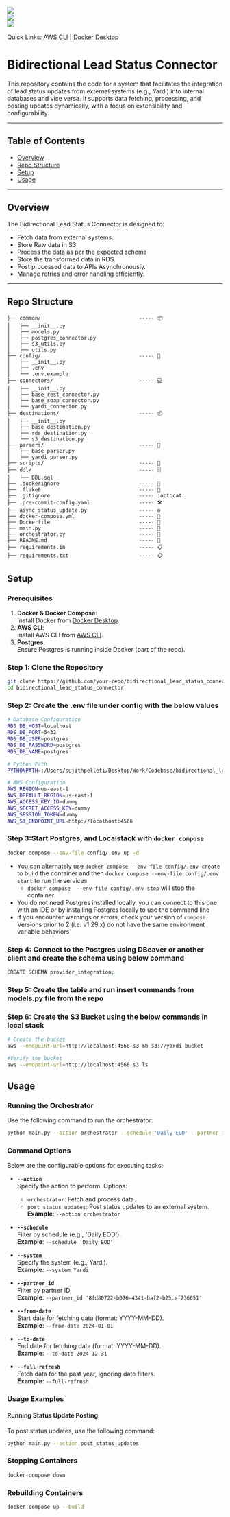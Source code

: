 ![](https://img.shields.io/badge/Python-v3.10-blue?style=plastic&logo=python)  
![](https://img.shields.io/badge/Docker-v20.10-orange?style=plastic&logo=docker)  
![](https://img.shields.io/badge/Localstack-v0.13.2-green?style=plastic&logo=amazonaws)

Quick Links: [AWS CLI](https://aws.amazon.com/cli/) | [Docker Desktop](https://www.docker.com/products/docker-desktop/)

# Bidirectional Lead Status Connector

This repository contains the code for a system that facilitates the integration of lead status updates from external systems (e.g., Yardi) into internal databases and vice versa. It supports data fetching, processing, and posting updates dynamically, with a focus on extensibility and configurability.

---

## Table of Contents

- [Overview](#overview)
- [Repo Structure](#repo-structure)
- [Setup](#setup)
- [Usage](#usage)
---

## Overview

The Bidirectional Lead Status Connector is designed to:

- Fetch data from external systems.
- Store Raw data in S3
- Process the data as per the expected schema 
- Store the transformed data in RDS.
- Post processed data to APIs Asynchronously.
- Manage retries and error handling efficiently.

---

## Repo Structure

```
├── common/                                ----- 📦
│   ├── __init__.py
│   ├── models.py
│   ├── postgres_connector.py
│   ├── s3_utils.py
│   ├── utils.py
├── config/                                ----- 🔧
│   ├── __init__.py
│   ├── .env
│   └── .env.example
├── connectors/                            ----- 💻
│   ├── __init__.py
│   ├── base_rest_connector.py
│   ├── base_soap_connector.py
│   └── yardi_connector.py
├── destinations/                          ----- 📦
│   ├── __init__.py
│   ├── base_destination.py
│   ├── rds_destination.py
│   └── s3_destination.py
├── parsers/                               ----- 🔄
│   ├── base_parser.py
│   ├── yardi_parser.py
├── scripts/                               ----- 📜
├── ddl/                                   ----- 🗄️
│   └── DDL.sql
├── .dockerignore                          ----- 🐳
├── .flake8                                ----- 🧹
├── .gitignore                             ----- :octocat:
├── .pre-commit-config.yaml                ----- 🛠️
├── async_status_update.py                 ----- ⚙️
├── docker-compose.yml                     ----- 🐳
├── Dockerfile                             ----- 🐳
├── main.py                                ----- 🚀
├── orchestrator.py                        ----- 🔄
├── README.md                              ----- 📄
├── requirements.in                        ----- 📋
├── requirements.txt                       ----- 📋
```
## Setup

### Prerequisites

1. **Docker & Docker Compose**:  
   Install Docker from [Docker Desktop](https://www.docker.com/products/docker-desktop).
2. **AWS CLI**:  
   Install AWS CLI from [AWS CLI](https://aws.amazon.com/cli/).
3. **Postgres**:  
   Ensure Postgres is running inside Docker (part of the repo).

### Step 1: Clone the Repository

```bash
git clone https://github.com/your-repo/bidirectional_lead_status_connector.git
cd bidirectional_lead_status_connector
```
### Step 2: Create the .env file under config with the below values
```bash
# Database Configuration
RDS_DB_HOST=localhost
RDS_DB_PORT=5432
RDS_DB_USER=postgres
RDS_DB_PASSWORD=postgres
RDS_DB_NAME=postgres

# Python Path
PYTHONPATH=:/Users/sujithpelleti/Desktop/Work/Codebase/bidirectional_lead_status_connector

# AWS Configuration
AWS_REGION=us-east-1
AWS_DEFAULT_REGION=us-east-1
AWS_ACCESS_KEY_ID=dummy
AWS_SECRET_ACCESS_KEY=dummy
AWS_SESSION_TOKEN=dummy
AWS_S3_ENDPOINT_URL=http://localhost:4566
```
### Step 3:Start Postgres, and Localstack with `docker compose`
   ```bash
   docker compose --env-file config/.env up -d
   ```
   - You can alternately use `docker compose --env-file config/.env create` to build the container and then `docker compose --env-file config/.env start` to run the services
      - `docker compose  --env-file config/.env stop` will stop the container
   - You do not need Postgres installed locally, you can connect to this one with an IDE or by installing Postgres locally to use the command line 
   - If you encounter warnings or errors, check your version of `compose`. Versions prior to 2 (i.e. v1.29.x) do not have the same environment variable behaviors

### Step 4: Connect to the Postgres using DBeaver or another client and create the schema using below command
```bash
CREATE SCHEMA provider_integration;
```
### Step 5: Create the table and run insert commands from models.py file from the repo
### Step 6: Create the S3 Bucket using the below commands in local stack
```bash
# Create the bucket
aws --endpoint-url=http://localhost:4566 s3 mb s3://yardi-bucket

#Verify the bucket
aws --endpoint-url=http://localhost:4566 s3 ls
```

## Usage

### Running the Orchestrator
Use the following command to run the orchestrator:

```bash
python main.py --action orchestrator --schedule 'Daily EOD' --partner_id '8fd80722-b076-4341-baf2-b25cef736651' --system Yardi --full-refresh
```
### Command Options

Below are the configurable options for executing tasks:

- **`--action`**  
  Specify the action to perform. Options:  
  - `orchestrator`: Fetch and process data.  
  - `post_status_updates`: Post status updates to an external system.  
  **Example**: `--action orchestrator`

- **`--schedule`**  
  Filter by schedule (e.g., 'Daily EOD').  
  **Example**: `--schedule 'Daily EOD'`

- **`--system`**  
  Specify the system (e.g., Yardi).  
  **Example**: `--system Yardi`

- **`--partner_id`**  
  Filter by partner ID.  
  **Example**: `--partner_id '8fd80722-b076-4341-baf2-b25cef736651'`

- **`--from-date`**  
  Start date for fetching data (format: YYYY-MM-DD).  
  **Example**: `--from-date 2024-01-01`

- **`--to-date`**  
  End date for fetching data (format: YYYY-MM-DD).  
  **Example**: `--to-date 2024-12-31`

- **`--full-refresh`**  
  Fetch data for the past year, ignoring date filters.  
  **Example**: `--full-refresh`

### Usage Examples

#### Running Status Update Posting 
To post status updates, use the following command:
```bash
python main.py --action post_status_updates
```

### Stopping Containers
```bash
docker-compose down
```
### Rebuilding Containers
```bash
docker-compose up --build
```
